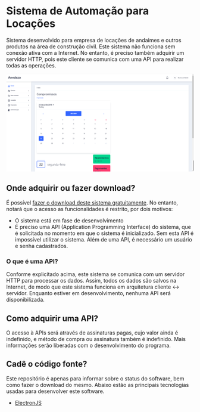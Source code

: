 # Sistema de Automação para Locações

Sistema desenvolvido para empresa de locações de andaimes e outros produtos na área de construção civil. Este sistema não funciona
sem conexão ativa com a Internet. No entanto, é preciso também adquirir um servidor HTTP, pois este cliente se comunica com uma
API para realizar todas as operações.

![#preview](anndaza-locacoes.png)

## Onde adquirir ou fazer download?
É possível [fazer o download deste sistema gratuitamente](https://bintray.com/bruno-lombardi/automacao-comercial/AutomacaoComercial#).
No entanto, notará que o acesso as funcionalidades é restrito, por dois motivos:
- O sistema está em fase de desenvolvimento
- É preciso uma API (Application Programming Interface) do sistema, que é solicitada no momento em que o sistema é inicializado. Sem
esta API é impossível utilizar o sistema. Além de uma API, é necessário um usuário e senha cadastrados.

### O que é uma API?
Conforme explicitado acima, este sistema se comunica com um servidor HTTP para processar os dados. Assim, todos os dados são salvos
na Internet, de modo que este sistema funciona em arquitetura cliente <-> servidor. Enquanto estiver em desenvolvimento, nenhuma API
será disponibilizada.

## Como adquirir uma API?
O acesso à APIs será através de assinaturas pagas, cujo valor ainda é indefinido, e método de compra ou assinatura também é indefinido.
Mais informações serão liberadas com o desenvolvimento do programa.

## Cadê o código fonte?
Este repositório é apenas para informar sobre o status do software, bem como fazer o download do mesmo. Abaixo estão as principais
tecnologias usadas para desenvolver este software.

- [ElectronJS](https://github.com/electron/electron)
